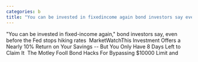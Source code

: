 ```yaml
---
categories: b
title: "You can be invested in fixedincome again bond investors say even before the Fed stops hiking rates  MarketWatch"
---
```

"You can be invested in fixed-income again," bond investors say, even before the Fed stops hiking rates&nbsp;&nbsp;MarketWatchThis Investment Offers a Nearly 10% Return on Your Savings -- But You Only Have 8 Days Left to Claim It&nbsp;&nbsp;The Motley FoolI Bond Hacks For Bypassing $10000 Limit and 